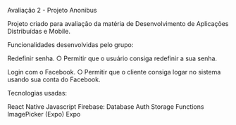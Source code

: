 Avaliação 2 - Projeto Anonibus

Projeto criado para avaliação da matéria de Desenvolvimento de Aplicações Distribuídas e Mobile.

Funcionalidades desenvolvidas pelo grupo:

Redefinir senha.
○	Permitir que o usuário consiga redefinir a sua senha.

Login com o Facebook.
○	Permitir que o cliente consiga logar no sistema usando sua conta do Facebook.

Tecnologias usadas:

React Native
Javascript
Firebase:
Database
Auth
Storage
Functions
ImagePicker (Expo)
Expo
